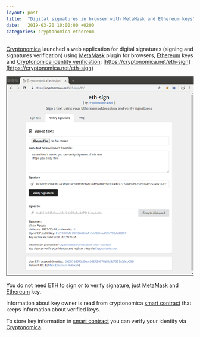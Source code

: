 ```yaml
---
layout: post
title:  "Digital signatures in browser with MetaMask and Ethereum keys"
date:   2019-03-20 10:00:00 +0200
categories: cryptonomica ethereum
---
```


[Cryptonomica](https://cryptonomica.net) launched a web application for digital signatures (signing and signatures verification) using [MetaMask](https://metamask.io) plugin for browsers, [Ethereum](https://www.ethereum.org) keys and [Cryptonomica identity verification](https://github.com/Cryptonomica/cryptonomica/wiki/CRYPTONOMICA-Identity-Verification): [https://cryptonomica.net/eth-sign](https://cryptonomica.net/eth-sign)

[![cryptonomica eth-sign screenshot](/images/2019-03-20.cryptonomica-eth-sign.png "click to open [cryptonomica] eth-sign web application")](https://cryptonomica.net/eth-sign/)

You do not need ETH to sign or to verify signature, just [MetaMask](https://metamask.io) and [Ethereum](https://www.ethereum.org) key. 

Information about key owner is read from cryptonomica [smart contract](https://etherscan.io/address/0x846942953c3b2A898F10DF1e32763A823bf6b27f) that keeps information about verified keys. 

To store key information in [smart contract](https://etherscan.io/address/0x846942953c3b2A898F10DF1e32763A823bf6b27f) you can verify your identity via [Cryptonomica](https://cryptonomica.net).

